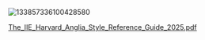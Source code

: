 ![133857336100428580](https://github.com/user-attachments/assets/7f82615e-30e9-4073-b4de-69b05083d35e)

[The_IIE_Harvard_Anglia_Style_Reference_Guide_2025.pdf](https://github.com/user-attachments/files/21988584/The_IIE_Harvard_Anglia_Style_Reference_Guide_2025.pdf)
